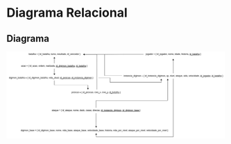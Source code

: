 # Diagrama Relacional

## Diagrama

![Diagrama Relaciona](/docs/modulo%201/SBD1-Modulo1-Digimon-Diagrama-Relacional.png?raw=true "Diagrama Relacional")
